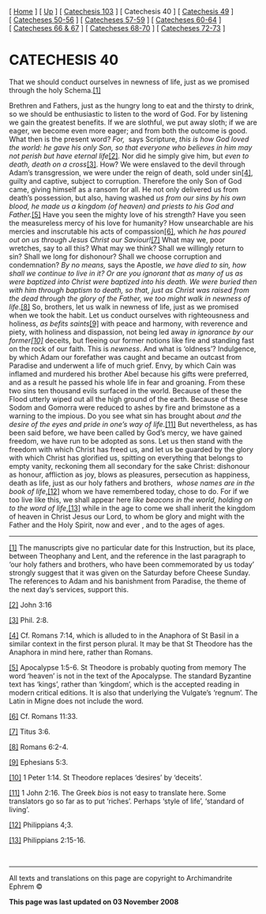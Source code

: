 \[ [Home](index.md) \] \[ [Up](lent.md) \] \[ [Catechesis 103](catechesis_103.md) \] \[ Catechesis 40 \] \[ [Catechesis 49](catechesis_49.md) \] \[ [Catecheses 50-56](ths50-56.md) \] \[ [Catecheses 57-59](ths57-59.md) \] \[ [Catecheses 60-64](ths60-64.md) \] \[ [Catecheses 66 & 67](ths66-67.md) \] \[ [Catecheses 68-70](ths68-70.md) \] \[ [Catecheses 72-73](ths72-73.md) \]

CATECHESIS 40
=============

That we should conduct ourselves in newness of life,
just as we promised through the holy Schema.<a href="#_ftn1" id="_ftnref1"><span class="MsoFootnoteReference" style="mso-special-character: footnote; font-style: normal">[1]</span></a><span style="font-style:normal"></span>

Brethren and Fathers, just as the hungry long to eat and the thirsty to drink, so we should be enthusiastic to listen to the word of God. For by listening we gain the greatest benefits. If we are slothful, we put away sloth; if we are eager, we become even more eager; and from both the outcome is good. What then is the present word? *<span lang="EN-US" style="mso-ansi-language:EN-US;mso-bidi-language:HE">For, </span>*<span lang="EN-US" style="mso-ansi-language:EN-US;mso-bidi-language:HE"><span style="mso-spacerun: yes"> </span>says Scripture, *this is how God loved the world: he gave his only Son, so that everyone who believes in him may not perish but have eternal life*<a href="#_ftn2" id="_ftnref2"><span class="MsoFootnoteReference" style="mso-special-character:footnote">[2]</span></a>*.* Nor did he simply give him, but *even to death, death on a cross*<a href="#_ftn3" id="_ftnref3"><span class="MsoFootnoteReference" style="mso-special-character:footnote">[3]</span></a></span>. How? We were enslaved to the devil through Adam’s transgression, we were under the reign of death, sold under sin<a href="#_ftn4" id="_ftnref4"><span class="MsoFootnoteReference" style="mso-special-character:footnote">[4]</span></a>, guilty and captive, subject to corruption. Therefore the only Son of God came, giving himself as a ransom for all. He not only delivered us from death’s possession, but also, having washed *us from our sins by his own blood, he made us a kingdom (of heaven) and priests to his God and Father.*<a href="#_ftn5" id="_ftnref5"><span class="MsoFootnoteReference" style="mso-special-character:footnote">[5]</span></a> Have you seen the mighty love of his strength? Have you seen the measureless mercy of his love for humanity? How unsearchable are his mercies and inscrutable his acts of compassion<a href="#_ftn6" id="_ftnref6"><span class="MsoFootnoteReference" style="mso-special-character:footnote">[6]</span></a>, which *he has poured out on us through Jesus Christ our Saviour!*<a href="#_ftn7" id="_ftnref7"><span class="MsoFootnoteReference" style="mso-special-character:footnote">[7]</span></a> What may we, poor wretches, say to all this? What may we think? Shall we willingly return to sin? Shall we long for dishonour? Shall we choose corruption and condemnation? *By no means,* says the Apostle, *we have died to sin, how shall we continue to live in it? Or are you ignorant that as many of us as were baptized into Christ were baptized into his death. We were buried then with him through baptism to death, so that, just as Christ was raised from the dead through the glory of the Father, we too might walk in newness of life*.<a href="#_ftn8" id="_ftnref8"><span class="MsoFootnoteReference" style="mso-special-character:footnote">[8]</span></a> So, brothers, let us walk in newness of life, just as we promised when we took the habit. Let us conduct ourselves with righteousness and holiness, *as befits saints*<a href="#_ftn9" id="_ftnref9"><span class="MsoFootnoteReference" style="mso-special-character:
footnote">[9]</span></a> with peace and harmony, with reverence and piety, with holiness and dispassion, not being led away *in ignorance by our former<a href="#_ftn10" id="_ftnref10"><span class="MsoFootnoteReference" style="mso-special-character:footnote">[10]</span></a>* deceits, but fleeing our former notions like fire and standing fast on the rock of our faith. This is *newness*. And what is ‘oldness’? Indulgence, by which Adam our forefather was caught and became an outcast from Paradise and underwent a life of much grief. Envy, by which Cain was inflamed and murdered his brother Abel because his gifts were preferred, and as a result he passed his whole life in fear and groaning. From these two sins ten thousand evils surfaced in the world. Because of these the Flood utterly wiped out all the high ground of the earth. Because of these Sodom and Gomorra were reduced to ashes by fire and brimstone as a warning to the impious. Do you see what sin has brought about *and the desire of the eyes and pride in one’s way of life*.<a href="#_ftn11" id="_ftnref11"><span class="MsoFootnoteReference" style="mso-special-character:footnote">[11]</span></a> But nevertheless, as has been said before, we have been called by God’s mercy, we have gained freedom, we have run to be adopted as sons. Let us then stand with the freedom with which Christ has freed us, and let us be guarded by the glory with which Christ has glorified us, spitting on everything that belongs to empty vanity, reckoning them all secondary for the sake Christ: dishonour as honour, affliction as joy, blows as pleasures, persecution as happiness, death as life, just as our holy fathers and brothers, *<span style="mso-spacerun:
yes"> </span>whose names are in the book of life*,<a href="#_ftn12" id="_ftnref12"><span class="MsoFootnoteReference" style="mso-special-character:footnote">[12]</span></a> whom we have remembered today, chose to do. For if we too live like this, we shall appear here *like beacons in the world, holding on to the word of life*,<a href="#_ftn13" id="_ftnref13"><span class="MsoFootnoteReference" style="mso-special-character:footnote">[13]</span></a> while in the age to come we shall inherit the kingdom of heaven in Christ Jesus our Lord, to whom be glory and might with the Father and the Holy Spirit, now and ever , and to the ages of ages.

------------------------------------------------------------------------

<a href="#_ftnref1" id="_ftn1"><span class="MsoFootnoteReference" style="mso-special-character:
footnote">[1]</span></a> The manuscripts give no particular date for this Instruction, but its place, between Theophany and Lent, and the reference in the last paragraph to ‘our holy fathers and brothers, who have been commemorated by us today’ strongly suggest that it was given on the Saturday before Cheese Sunday. The references to Adam and his banishment from Paradise, the theme of the next day’s services, support this.

<a href="#_ftnref2" id="_ftn2"><span class="MsoFootnoteReference" style="mso-special-character:
footnote">[2]</span></a> John 3:16

<a href="#_ftnref3" id="_ftn3"><span class="MsoFootnoteReference" style="mso-special-character:
footnote">[3]</span></a> Phil. 2:8.

<a href="#_ftnref4" id="_ftn4"><span class="MsoFootnoteReference" style="mso-special-character:
footnote">[4]</span></a> Cf. Romans 7:14, which is alluded to in the Anaphora of St Basil in a similar context in the first person plural. It may be that St Theodore has the Anaphora in mind here, rather than Romans.

<a href="#_ftnref5" id="_ftn5"><span class="MsoFootnoteReference" style="mso-special-character:
footnote">[5]</span></a> Apocalypse 1:5-6. St Theodore is probably quoting from memory The word ‘heaven’ is not in the text of the Apocalypse. The standard Byzantine text has ‘kings’, rather than ‘kingdom’, which is the accepted reading in modern critical editions. It is also that underlying the Vulgate’s ‘regnum’. The Latin in Migne does not include the word.

<a href="#_ftnref6" id="_ftn6"><span class="MsoFootnoteReference" style="mso-special-character:
footnote">[6]</span></a> Cf. Romans 11:33.

<a href="#_ftnref7" id="_ftn7"><span class="MsoFootnoteReference" style="mso-special-character:
footnote">[7]</span></a> Titus 3:6.

<a href="#_ftnref8" id="_ftn8"><span class="MsoFootnoteReference" style="mso-special-character:
footnote">[8]</span></a> Romans 6:2-4.

<a href="#_ftnref9" id="_ftn9"><span class="MsoFootnoteReference" style="mso-special-character:
footnote">[9]</span></a> Ephesians 5:3.

<a href="#_ftnref10" id="_ftn10"><span class="MsoFootnoteReference" style="mso-special-character:
footnote">[10]</span></a> 1 Peter 1:14. St Theodore replaces ‘desires’ by ‘deceits’.

<a href="#_ftnref11" id="_ftn11"><span class="MsoFootnoteReference" style="mso-special-character:
footnote">[11]</span></a> 1 John 2:16. The Greek *bios* is not easy to translate here. Some translators go so far as to put ‘riches’. Perhaps ‘style of life’, ‘standard of living’.

<a href="#_ftnref12" id="_ftn12"><span class="MsoFootnoteReference" style="mso-special-character:
footnote">[12]</span></a> Philippians 4;3.

<a href="#_ftnref13" id="_ftn13"><span class="MsoFootnoteReference" style="mso-special-character:
footnote">[13]</span></a> Philippians 2:15-16.

 

------------------------------------------------------------------------

All texts and translations on this page are copyright to
Archimandrite Ephrem ©

**This page was last updated on 03 November 2008**
